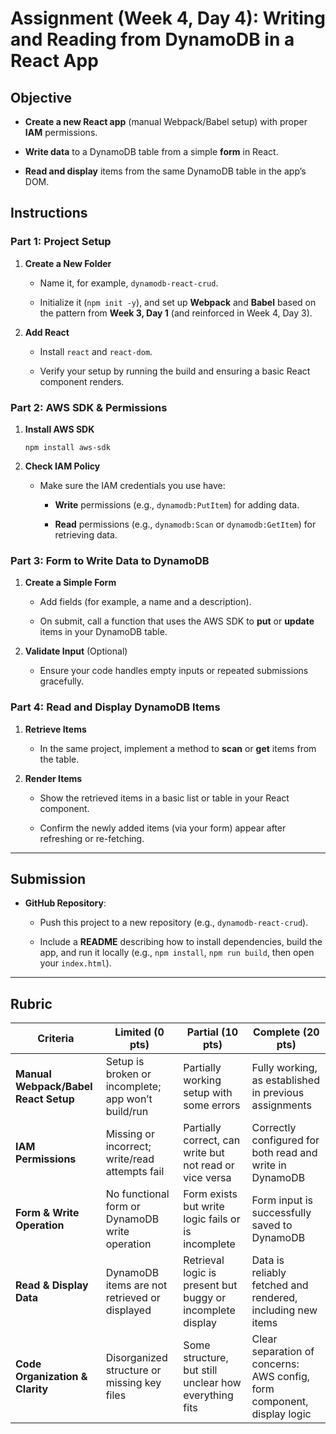 # Assignment (Week 4, Day 4): Writing and Reading from DynamoDB in a React App

## Objective

- **Create a new React app** (manual Webpack/Babel setup) with proper **IAM** permissions.

- **Write data** to a DynamoDB table from a simple **form** in React.

- **Read and display** items from the same DynamoDB table in the app’s DOM.

## Instructions

### Part 1: Project Setup

1. **Create a New Folder**

   - Name it, for example, `dynamodb-react-crud`.

   - Initialize it (`npm init -y`), and set up **Webpack** and **Babel** based on the pattern from **Week 3, Day 1** (and reinforced in Week 4, Day 3).

2. **Add React**

   - Install `react` and `react-dom`.

   - Verify your setup by running the build and ensuring a basic React component renders.

### Part 2: AWS SDK & Permissions

1. **Install AWS SDK**

   `npm install aws-sdk`

2. **Check IAM Policy**

   - Make sure the IAM credentials you use have:

     - **Write** permissions (e.g., `dynamodb:PutItem`) for adding data.

     - **Read** permissions (e.g., `dynamodb:Scan` or `dynamodb:GetItem`) for retrieving data.

### Part 3: Form to Write Data to DynamoDB

1. **Create a Simple Form**

   - Add fields (for example, a name and a description).

   - On submit, call a function that uses the AWS SDK to **put** or **update** items in your DynamoDB table.

2. **Validate Input** (Optional)

   - Ensure your code handles empty inputs or repeated submissions gracefully.

### Part 4: Read and Display DynamoDB Items

1. **Retrieve Items**

   - In the same project, implement a method to **scan** or **get** items from the table.

2. **Render Items**

   - Show the retrieved items in a basic list or table in your React component.

   - Confirm the newly added items (via your form) appear after refreshing or re-fetching.

---

## Submission

- **GitHub Repository**:

  - Push this project to a new repository (e.g., `dynamodb-react-crud`).

  - Include a **README** describing how to install dependencies, build the app, and run it locally (e.g., `npm install`, `npm run build`, then open your `index.html`).

---

## Rubric

| Criteria                             | Limited (0 pts)                                    | Partial (10 pts)                                           | Complete (20 pts)                                                       |
| ------------------------------------ | -------------------------------------------------- | ---------------------------------------------------------- | ----------------------------------------------------------------------- |
| **Manual Webpack/Babel React Setup** | Setup is broken or incomplete; app won’t build/run | Partially working setup with some errors                   | Fully working, as established in previous assignments                   |
| **IAM Permissions**                  | Missing or incorrect; write/read attempts fail     | Partially correct, can write but not read or vice versa    | Correctly configured for both read and write in DynamoDB                |
| **Form & Write Operation**           | No functional form or DynamoDB write operation     | Form exists but write logic fails or is incomplete         | Form input is successfully saved to DynamoDB                            |
| **Read & Display Data**              | DynamoDB items are not retrieved or displayed      | Retrieval logic is present but buggy or incomplete display | Data is reliably fetched and rendered, including new items              |
| **Code Organization & Clarity**      | Disorganized structure or missing key files        | Some structure, but still unclear how everything fits      | Clear separation of concerns: AWS config, form component, display logic |
